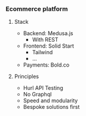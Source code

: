 ### Ecommerce platform

1. Stack
   - Backend: Medusa.js
     - With REST
   - Frontend: Solid Start
     - Tailwind
     - ...
   - Payments: Bold.co

2. Principles
   - Hurl API Testing
   - No Graphql
   - Speed and modularity
   - Bespoke solutions first
